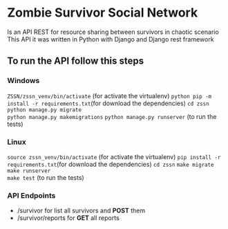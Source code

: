 ﻿ # Zombie Survivor Social Network
  Is an API REST for resource sharing between survivors in chaotic scenario
  This API it was written in Python with Django and Django rest framework
  ## To run the API follow this steps
  ### Windows
  `ZSSN/zssn_venv/bin/activate` (for activate the virtualenv)
  `python pip -m install -r requirements.txt`(for download the dependencies)
  `cd zssn` 
  `python manage.py migrate`  
  `python manage.py makemigrations`
  `python manage.py runserver`  (to run the tests)
  ### Linux
  `source zssn_venv/bin/activate` (for activate the virtualenv)
  `pip install -r requirements.txt`(for download the dependencies)
  `cd zssn` 
  `make migrate`  
  `make runserver`  
  `make test` (to run the tests)

### API Endpoints

 - /survivor for list all survivors and **POST** them
 - /survivor/reports for **GET** all reports


   
   
   
   
   
   

   

